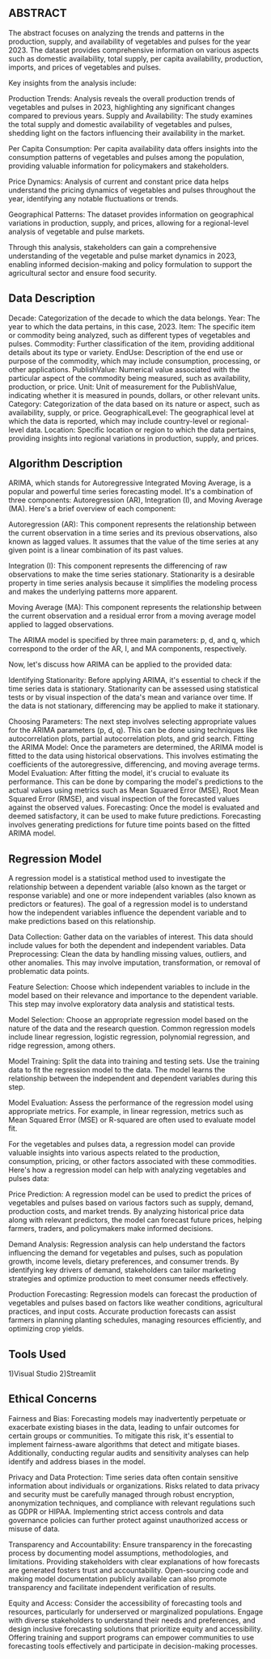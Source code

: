 <H2>ABSTRACT</H2>
The abstract focuses on analyzing the trends and patterns in the production, supply, and availability of vegetables and pulses for the year 2023. 
The dataset provides comprehensive information on various aspects such as domestic availability, total supply, per capita availability, production, imports, and prices of vegetables and pulses.

Key insights from the analysis include:

Production Trends: Analysis reveals the overall production trends of vegetables and pulses in 2023, highlighting any significant changes compared to previous years.
Supply and Availability: The study examines the total supply and domestic availability of vegetables and pulses, shedding light on the factors influencing their availability in the market.

Per Capita Consumption: Per capita availability data offers insights into the consumption patterns of vegetables and pulses among the population, providing valuable information for policymakers and stakeholders.

Price Dynamics: Analysis of current and constant price data helps understand the pricing dynamics of vegetables and pulses throughout the year, identifying any notable fluctuations or trends.

Geographical Patterns: The dataset provides information on geographical variations in production, supply, and prices, allowing for a regional-level analysis of vegetable and pulse markets.

Through this analysis, stakeholders can gain a comprehensive understanding of the vegetable and pulse market dynamics in 2023, enabling informed decision-making and policy formulation to support the agricultural sector and ensure food security.


<H2>Data Description</H2>
Decade: Categorization of the decade to which the data belongs.
Year: The year to which the data pertains, in this case, 2023.
Item: The specific item or commodity being analyzed, such as different types of vegetables and pulses.
Commodity: Further classification of the item, providing additional details about its type or variety.
EndUse: Description of the end use or purpose of the commodity, which may include consumption, processing, or other applications.
PublishValue: Numerical value associated with the particular aspect of the commodity being measured, such as availability, production, or price.
Unit: Unit of measurement for the PublishValue, indicating whether it is measured in pounds, dollars, or other relevant units.
Category: Categorization of the data based on its nature or aspect, such as availability, supply, or price.
GeographicalLevel: The geographical level at which the data is reported, which may include country-level or regional-level data.
Location: Specific location or region to which the data pertains, providing insights into regional variations in production, supply, and prices.

<H2>Algorithm Description</H2>
ARIMA, which stands for Autoregressive Integrated Moving Average, is a popular and powerful time series forecasting model. It's a combination of three components: Autoregression (AR), Integration (I), and Moving Average (MA). Here's a brief overview of each component:

Autoregression (AR): This component represents the relationship between the current observation in a time series and its previous observations, also known as lagged values. It assumes that the value of the time series at any given point is a linear combination of its past values.

Integration (I): This component represents the differencing of raw observations to make the time series stationary. Stationarity is a desirable property in time series analysis because it simplifies the modeling process and makes the underlying patterns more apparent.

Moving Average (MA): This component represents the relationship between the current observation and a residual error from a moving average model applied to lagged observations.

The ARIMA model is specified by three main parameters: p, d, and q, which correspond to the order of the AR, I, and MA components, respectively.

Now, let's discuss how ARIMA can be applied to the provided data:

Identifying Stationarity: Before applying ARIMA, it's essential to check if the time series data is stationary. Stationarity can be assessed using statistical tests or by visual inspection of the data's mean and variance over time. If the data is not stationary, differencing may be applied to make it stationary.

Choosing Parameters: The next step involves selecting appropriate values for the ARIMA parameters (p, d, q). This can be done using techniques like autocorrelation plots, partial autocorrelation plots, and grid search.
Fitting the ARIMA Model: Once the parameters are determined, the ARIMA model is fitted to the data using historical observations. This involves estimating the coefficients of the autoregressive, differencing, and moving average terms.
Model Evaluation: After fitting the model, it's crucial to evaluate its performance. This can be done by comparing the model's predictions to the actual values using metrics such as Mean Squared Error (MSE), Root Mean Squared Error (RMSE), and visual inspection of the forecasted values against the observed values.
Forecasting: Once the model is evaluated and deemed satisfactory, it can be used to make future predictions. Forecasting involves generating predictions for future time points based on the fitted ARIMA model.

<H2>Regression Model</H2>
A regression model is a statistical method used to investigate the relationship between a dependent variable (also known as the target or response variable) and one or more independent variables (also known as predictors or features). The goal of a regression model is to understand how the independent variables influence the dependent variable and to make predictions based on this relationship.

Data Collection: Gather data on the variables of interest. This data should include values for both the dependent and independent variables.
Data Preprocessing: Clean the data by handling missing values, outliers, and other anomalies. This may involve imputation, transformation, or removal of problematic data points.

Feature Selection: Choose which independent variables to include in the model based on their relevance and importance to the dependent variable. This step may involve exploratory data analysis and statistical tests.

Model Selection: Choose an appropriate regression model based on the nature of the data and the research question. Common regression models include linear regression, logistic regression, polynomial regression, and ridge regression, among others.

Model Training: Split the data into training and testing sets. Use the training data to fit the regression model to the data. The model learns the relationship between the independent and dependent variables during this step.

Model Evaluation: Assess the performance of the regression model using appropriate metrics. For example, in linear regression, metrics such as Mean Squared Error (MSE) or R-squared are often used to evaluate model fit.

For the vegetables and pulses data, a regression model can provide valuable insights into various aspects related to the production, consumption, pricing, or other factors associated with these commodities. Here's how a regression model can help with analyzing vegetables and pulses data:

Price Prediction: A regression model can be used to predict the prices of vegetables and pulses based on various factors such as supply, demand, production costs, and market trends. By analyzing historical price data along with relevant predictors, the model can forecast future prices, helping farmers, traders, and policymakers make informed decisions.

Demand Analysis: Regression analysis can help understand the factors influencing the demand for vegetables and pulses, such as population growth, income levels, dietary preferences, and consumer trends. By identifying key drivers of demand, stakeholders can tailor marketing strategies and optimize production to meet consumer needs effectively.

Production Forecasting: Regression models can forecast the production of vegetables and pulses based on factors like weather conditions, agricultural practices, and input costs. Accurate production forecasts can assist farmers in planning planting schedules, managing resources efficiently, and optimizing crop yields.


<H2>Tools Used</H2> 
1)Visual Studio
2)Streamlit


<H2>Ethical Concerns</H2> 
Fairness and Bias: Forecasting models may inadvertently perpetuate or exacerbate existing biases in the data, leading to unfair outcomes for certain groups or communities. To mitigate this risk, it's essential to implement fairness-aware algorithms that detect and mitigate biases. Additionally, conducting regular audits and sensitivity analyses can help identify and address biases in the model.

Privacy and Data Protection: Time series data often contain sensitive information about individuals or organizations. Risks related to data privacy and security must be carefully managed through robust encryption, anonymization techniques, and compliance with relevant regulations such as GDPR or HIPAA. Implementing strict access controls and data governance policies can further protect against unauthorized access or misuse of data.

Transparency and Accountability: Ensure transparency in the forecasting process by documenting model assumptions, methodologies, and limitations. Providing stakeholders with clear explanations of how forecasts are generated fosters trust and accountability. Open-sourcing code and making model documentation publicly available can also promote transparency and facilitate independent verification of results.

Equity and Access: Consider the accessibility of forecasting tools and resources, particularly for underserved or marginalized populations. Engage with diverse stakeholders to understand their needs and preferences, and design inclusive forecasting solutions that prioritize equity and accessibility. Offering training and support programs can empower communities to use forecasting tools effectively and participate in decision-making processes.


